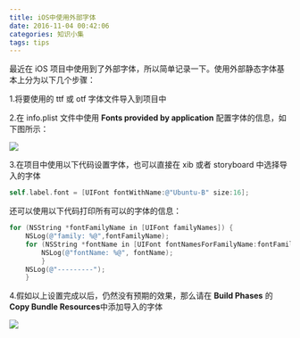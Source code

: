 ```yaml
---
title: iOS中使用外部字体
date: 2016-11-04 00:42:06
categories: 知识小集
tags: tips
---
```


最近在 iOS 项目中使用到了外部字体，所以简单记录一下。使用外部静态字体基本上分为以下几个步骤：

1.将要使用的 ttf 或 otf 字体文件导入到项目中

2.在 info.plist 文件中使用 **Fonts provided by application** 配置字体的信息，如下图所示：

![](http://ww1.sinaimg.cn/large/8f27fe81gw1f9fekbnn6gj216c0m8dop.jpg)

3.在项目中使用以下代码设置字体，也可以直接在 xib 或者 storyboard 中选择导入的字体

<!---more--->

```ObjectiveC
self.label.font = [UIFont fontWithName:@"Ubuntu-B" size:16];
```

还可以使用以下代码打印所有可以的字体的信息：

```ObjectiveC
for (NSString *fontFamilyName in [UIFont familyNames]) {
	NSLog(@"family: %@",fontFamilyName);
    for (NSString *fontName in [UIFont fontNamesForFamilyName:fontFamilyName]) {
        NSLog(@"fontName: %@", fontName);        
    	}
  	NSLog(@"---------");
    }
```

4.假如以上设置完成以后，仍然没有预期的效果，那么请在 **Build Phases** 的 **Copy Bundle Resources**中添加导入的字体

![](http://ww4.sinaimg.cn/large/8f27fe81gw1f9fer44p3bj216a0ms43o.jpg)

